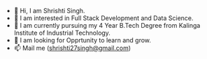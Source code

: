 - 👋 Hi, I am Shrishti Singh.
- 👀 I am interested in Full Stack Development and Data Science.
- 🌱 I am currently pursuing my 4 Year B.Tech Degree from Kalinga Institute of Industrial Technology.
- 💞️ I am looking for Opprtunity to learn and grow.
- 📫 Mail me (shrishti27singh@gmail.com)

<!---
Shrishti246/Shrishti246 is a ✨ special ✨ repository because its `README.md` (this file) appears on your GitHub profile.
You can click the Preview link to take a look at your changes.
--->
